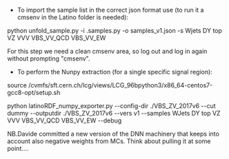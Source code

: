 - To import the sample list in the correct json format use (to run it a cmsenv in the Latino folder is needed):

python unfold_sample.py -i .samples.py -o samples_v1.json -s Wjets DY top VZ VVV VBS_VV_QCD VBS_VV_EW


For this step we need a clean cmsenv area, so log out and log in again without prompting "cmsenv".
- To perform the Nunpy extraction (for a single specific signal region):

source /cvmfs/sft.cern.ch/lcg/views/LCG_96bpython3/x86_64-centos7-gcc8-opt/setup.sh

python latinoRDF_numpy_exporter.py  --config-dir ./VBS_ZV_2017v6  --cut dummy  --outputdir ./VBS_ZV_2017v6  --vers v1  --samples WJets DY top VZ VVV VBS_VV_QCD VBS_VV_EW  --debug




NB.Davide committed a new version of the DNN machinery that keeps into account also negative weights from MCs. Think about pulling it at some point....

